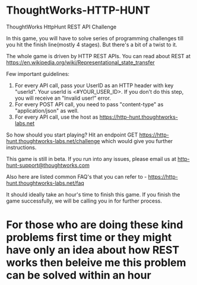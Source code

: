 # ThoughtWorks-HTTP-HUNT
ThoughtWorks HttpHunt REST API Challenge

In this game, you will have to solve series of programming challenges till you hit the finish line(mostly 4 stages). But there's a bit of a twist to it.

The whole game is driven by HTTP REST APIs. You can read about REST at 
https://en.wikipedia.org/wiki/Representational_state_transfer 

Few important guidelines:
  1.	For every API call, pass your UserID as an HTTP header with key "userId". Your userId is <#YOUR_USER_ID>. If you don't do this step,       you will receive an "Invalid user!” error.
  2.	For every POST API call, you need to pass "content-type" as "application/json" as well.
  3.	For every API call, use the host as https://http-hunt.thoughtworks-labs.net

So how should you start playing?
  Hit an endpoint GET https://http-hunt.thoughtworks-labs.net/challenge which would give you further instructions.

  This game is still in beta. If you run into any issues, please email us at http-hunt-support@thoughtworks.com 
  
  Also here are listed common FAQ's that you can refer to - https://http-hunt.thoughtworks-labs.net/faq 

  It should ideally take an hour's time to finish this game. If you finish the game successfully, we will be calling you in for further     process.
  
  # For those who are doing these kind problems first time or they might have only an idea about how REST works then beleive me this problem can be solved within an hour
